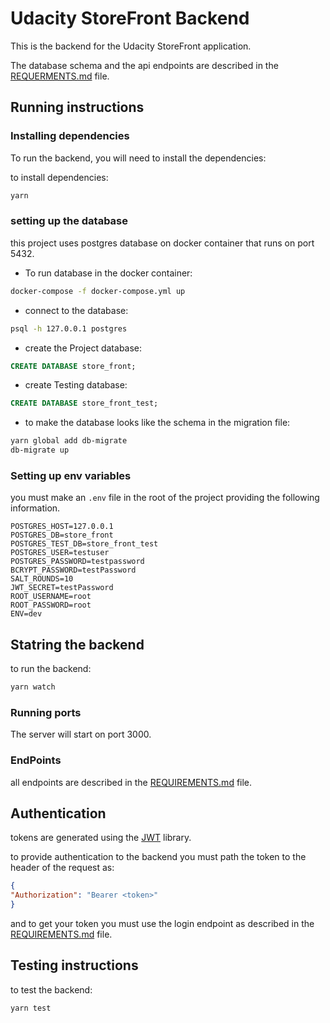 # Udacity StoreFront Backend

This is the backend for the Udacity StoreFront application.

The database schema and the api endpoints are described in the [REQUERMENTS.md](REQUIREMENTS.md) file.

## Running instructions

### Installing dependencies

To run the backend, you will need to install the dependencies:

to install dependencies:

```bash
yarn 
```

### setting up the database

this project uses postgres database on docker container that runs on port 5432.

* To run database in the docker container:

```bash
docker-compose -f docker-compose.yml up
```

* connect to the database:

```bash
psql -h 127.0.0.1 postgres
```

* create the Project database:

```sql
CREATE DATABASE store_front;
```

* create Testing database:

```sql
CREATE DATABASE store_front_test;
```

* to make the database looks like the schema in the migration file:

```bash
yarn global add db-migrate
db-migrate up
```

### Setting up env variables

you must make an `.env` file in the root of the project providing the following information.

```env
POSTGRES_HOST=127.0.0.1
POSTGRES_DB=store_front
POSTGRES_TEST_DB=store_front_test
POSTGRES_USER=testuser
POSTGRES_PASSWORD=testpassword
BCRYPT_PASSWORD=testPassword
SALT_ROUNDS=10
JWT_SECRET=testPassword
ROOT_USERNAME=root
ROOT_PASSWORD=root
ENV=dev
```

## Statring the backend

to run the backend:

```bash
yarn watch
```

### Running ports

The server will start on port 3000.

### EndPoints

all endpoints are described in the [REQUIREMENTS.md](REQUIREMENTS.md) file.

## Authentication

tokens are generated using the [JWT](https://jwt.io/) library.

to provide authentication to the backend you must path the token to the header of the request as:

 ``` json
 {
 "Authorization": "Bearer <token>"
 }
 ```

and to get your token you must use the login endpoint as described in the [REQUIREMENTS.md](REQUIREMENTS.md) file.

## Testing instructions

to test the backend:

```bash
yarn test
```
